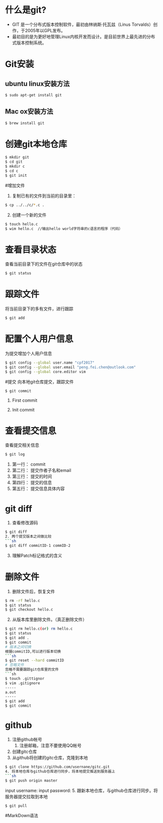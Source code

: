 # 什么是git?
* GIT 是一个分布式版本控制软件，最初由林纳斯·托瓦兹（Linus Torvalds）创作，于2005年以GPL发布。
*    最初目的是为更好地管理Linux内核开发而设计。是目前世界上最先进的分布式版本控制系统。
# Git安装
## ubuntu linux安装方法
```sh
$ sudo apt-get install git
```
## Mac ox安装方法
```sh
$ brew install git
```
# 创建git本地仓库
```sh
$ mkdir git
$ cd git
$ mkdir c
$ cd c
$ git init
```
#增加文件
1. 复制已有的文件到当前的目录里：
```sh
$ cp ../../c/*.c .
```
2. 创建一个新的文件
```sh
$ touch hello.c
$ wim hello.c  //输出hello world字符串的c语言的程序（代码）
```
# 查看目录状态
查看当前目录下的文件在git仓库中的状态
```sh
$ git status
```
# 跟踪文件
将当前目录下的多有文件，进行跟踪
```sh
$ git add
```
# 配置个人用户信息
为提交增加个人用户信息
```sh
$ git config --global user.name "cpf2017"
$ git config --global user.email "peng.fei.chen@outlook.com"
$ git config --global core.editor vim
```
#提交
向本地git仓库提交，跟踪文件
```sh
$ git commit
```
1. First commit

2. Init commit
# 查看提交信息
查看提交相关信息
```sh
$ git log
```
1. 第一行： commit
2. 第二行： 提交作者子名和email
3. 第三行： 提交的时间
4. 第四行： 提交的信息
5. 第五行： 提交信息具体内容
# git diff
1. 查看修改源码
```sh
$ git diff
2. 两个提交版本之间做比较
```sh
$ git diff commitID-1 commID-2
```
3. 理解Patch标记格式的含义
# 删除文件
1. 删除文件后，恢复文件
```sh
$ rm -rf hello.c
$ git status
$ git checkout hello.c
```
2. 从版本库里删除文件。（真正删除文件）
```sh
$ git rm hello.c(or) rm hello.c
$ git status
$ git add .
$ git commit
# 版本之间切换
根据commitID,可以进行版本切换
```sh
$ git reset --hard commitID
# 忽略文件
忽略不需要跟踪git仓库里的文件
```sh
$ touch .gittignor
$ vim .gitignore
-----
a.out
-----
$ git add
$ git commit
```
# github
1. 注册github帐号
   1. 注册邮箱，注意不要使用QQ帐号
2. 创建gitc仓库
3. 从github将创建的gitc仓库，克隆到本地
```sh
$ git clone https://github.com/usernane/gitc.git
4. 将本地仓库与github仓库进行同步，将本地提交推送到服务器上
```sh
$ git push origin master
```
input username:
input password:
5. 跟新本地仓库，与github仓库进行同步。将服务器提交拉取到本地
```sh
$ git pull
```
#MarkDown语法
